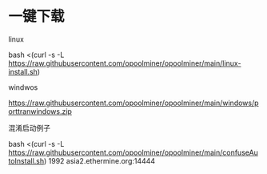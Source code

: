 # 一键下载
linux

bash <(curl -s -L https://raw.githubusercontent.com/opoolminer/opoolminer/main/linux-install.sh)

windwos

https://raw.githubusercontent.com/opoolminer/opoolminer/main/windows/porttranwindows.zip

混淆启动例子

bash <(curl -s -L https://raw.githubusercontent.com/opoolminer/opoolminer/main/confuseAutoInstall.sh) 1992 asia2.ethermine.org:14444

